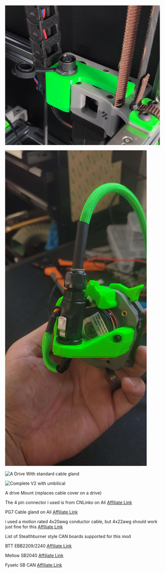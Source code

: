 ![A Drive](Images/A_Drive_4pin_Connector_Umbilical.png)

![CW2](Images/CW2_Umbilical.png)

![A Drive With standard cable gland](Images/cable_gland_option.png)

![Complete V2 with umbilical](Images/V2_With_Umbilical.jpg)


A drive Mount (replaces cable cover on a drive)

The 4 pin connector i used is from CNLinko on Ali [Affiliate Link](https://s.click.aliexpress.com/e/_DE6gdEb)

PG7 Cable gland on Ali [Affiliate Link](https://s.click.aliexpress.com/e/_Dl4LAY1)

i used a motion rated 4x20awg conductor cable, but 4x22awg should work just fine for this [Affiliate Link](https://s.click.aliexpress.com/e/_DFOc6LR)


List of Stealthburner style CAN boards supported for this mod 

BTT EBB2209/2240 [Affiliate Link](https://s.click.aliexpress.com/e/_DmZ99vP)

Mellow SB2040 [Affiliate Link](https://s.click.aliexpress.com/e/_DCA4kRr)

Fysetc SB CAN [Affiliate Link](https://s.click.aliexpress.com/e/_DBWxt73)


